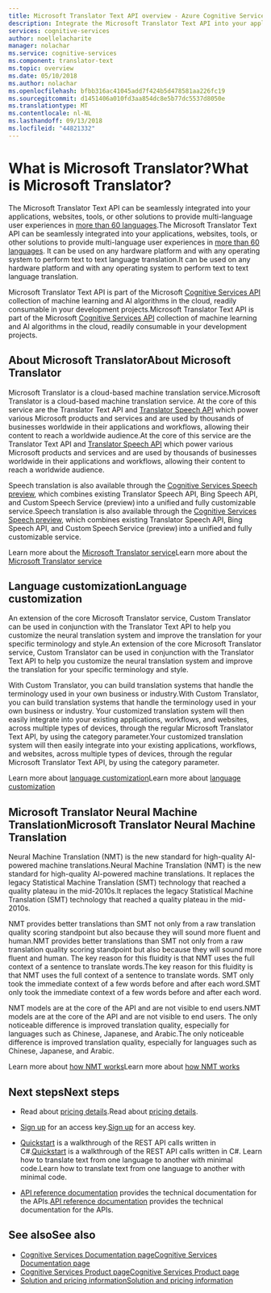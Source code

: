 ```yaml
---
title: Microsoft Translator Text API overview - Azure Cognitive Services  | Microsoft Docs
description: Integrate the Microsoft Translator Text API into your applications, websites, tools, and other solutions to provide multi-language user experiences.
services: cognitive-services
author: noellelacharite
manager: nolachar
ms.service: cognitive-services
ms.component: translator-text
ms.topic: overview
ms.date: 05/10/2018
ms.author: nolachar
ms.openlocfilehash: bfbb316ac41045add7f424b5d478581aa226fc19
ms.sourcegitcommit: d1451406a010fd3aa854dc8e5b77dc5537d8050e
ms.translationtype: MT
ms.contentlocale: nl-NL
ms.lasthandoff: 09/13/2018
ms.locfileid: "44821332"
---
```

# <a name="what-is-microsoft-translator"></a><span data-ttu-id="8c7f6-103">What is Microsoft Translator?</span><span class="sxs-lookup"><span data-stu-id="8c7f6-103">What is Microsoft Translator?</span></span>

<span data-ttu-id="8c7f6-104">The Microsoft Translator Text API can be seamlessly integrated into your applications, websites, tools, or other solutions to provide multi-language user experiences in [more than 60 languages](languages.md).</span><span class="sxs-lookup"><span data-stu-id="8c7f6-104">The Microsoft Translator Text API can be seamlessly integrated into your applications, websites, tools, or other solutions to provide multi-language user experiences in [more than 60 languages](languages.md).</span></span> <span data-ttu-id="8c7f6-105">It can be used on any hardware platform and with any operating system to perform text to text language translation.</span><span class="sxs-lookup"><span data-stu-id="8c7f6-105">It can be used on any hardware platform and with any operating system to perform text to text language translation.</span></span>

<span data-ttu-id="8c7f6-106">Microsoft Translator Text API is part of the Microsoft [Cognitive Services API](https://docs.microsoft.com/azure/#pivot=products&panel=ai) collection of machine learning and AI algorithms in the cloud, readily consumable in your development projects.</span><span class="sxs-lookup"><span data-stu-id="8c7f6-106">Microsoft Translator Text API is part of the Microsoft [Cognitive Services API](https://docs.microsoft.com/azure/#pivot=products&panel=ai) collection of machine learning and AI algorithms in the cloud, readily consumable in your development projects.</span></span>

## <a name="about-microsoft-translator"></a><span data-ttu-id="8c7f6-107">About Microsoft Translator</span><span class="sxs-lookup"><span data-stu-id="8c7f6-107">About Microsoft Translator</span></span>

<span data-ttu-id="8c7f6-108">Microsoft Translator is a cloud-based machine translation service.</span><span class="sxs-lookup"><span data-stu-id="8c7f6-108">Microsoft Translator is a cloud-based machine translation service.</span></span> <span data-ttu-id="8c7f6-109">At the core of this service are the Translator Text API and [Translator Speech API](https://docs.microsoft.com/azure/cognitive-services/speech-service/speech-translation) which power various Microsoft products and services and are used by thousands of businesses worldwide in their applications and workflows, allowing their content to reach a worldwide audience.</span><span class="sxs-lookup"><span data-stu-id="8c7f6-109">At the core of this service are the Translator Text API and [Translator Speech API](https://docs.microsoft.com/azure/cognitive-services/speech-service/speech-translation) which power various Microsoft products and services and are used by thousands of businesses worldwide in their applications and workflows, allowing their content to reach a worldwide audience.</span></span>

<span data-ttu-id="8c7f6-110">Speech translation is also available through the [Cognitive Services Speech preview](https://docs.microsoft.com/en-us/azure/cognitive-services/speech-service/), which combines existing Translator Speech API, Bing Speech API, and Custom Speech Service (preview) into a unified and fully customizable service.</span><span class="sxs-lookup"><span data-stu-id="8c7f6-110">Speech translation is also available through the [Cognitive Services Speech preview](https://docs.microsoft.com/en-us/azure/cognitive-services/speech-service/), which combines existing Translator Speech API, Bing Speech API, and Custom Speech Service (preview) into a unified and fully customizable service.</span></span>  

<span data-ttu-id="8c7f6-111">Learn more about the [Microsoft Translator service](https://www.microsoft.com/en-us/translator/home.aspx)</span><span class="sxs-lookup"><span data-stu-id="8c7f6-111">Learn more about the [Microsoft Translator service](https://www.microsoft.com/en-us/translator/home.aspx)</span></span>

## <a name="language-customization"></a><span data-ttu-id="8c7f6-112">Language customization</span><span class="sxs-lookup"><span data-stu-id="8c7f6-112">Language customization</span></span>

<span data-ttu-id="8c7f6-113">An extension of the core Microsoft Translator service, Custom Translator can be used in conjunction with the Translator Text API to help you customize the neural translation system and improve the translation for your specific terminology and style.</span><span class="sxs-lookup"><span data-stu-id="8c7f6-113">An extension of the core Microsoft Translator service, Custom Translator can be used in conjunction with the Translator Text API to help you customize the neural translation system and improve the translation for your specific terminology and style.</span></span>

<span data-ttu-id="8c7f6-114">With Custom Translator, you can build translation systems that handle the terminology used in your own business or industry.</span><span class="sxs-lookup"><span data-stu-id="8c7f6-114">With Custom Translator, you can build translation systems that handle the terminology used in your own business or industry.</span></span> <span data-ttu-id="8c7f6-115">Your customized translation system will then easily integrate into your existing applications, workflows, and websites, across multiple types of devices, through the regular Microsoft Translator Text API, by using the category parameter.</span><span class="sxs-lookup"><span data-stu-id="8c7f6-115">Your customized translation system will then easily integrate into your existing applications, workflows, and websites, across multiple types of devices, through the regular Microsoft Translator Text API, by using the category parameter.</span></span> 

<span data-ttu-id="8c7f6-116">Learn more about [language customization](customization.md)</span><span class="sxs-lookup"><span data-stu-id="8c7f6-116">Learn more about [language customization](customization.md)</span></span>

## <a name="microsoft-translator-neural-machine-translation"></a><span data-ttu-id="8c7f6-117">Microsoft Translator Neural Machine Translation</span><span class="sxs-lookup"><span data-stu-id="8c7f6-117">Microsoft Translator Neural Machine Translation</span></span>

<span data-ttu-id="8c7f6-118">Neural Machine Translation (NMT) is the new standard for high-quality AI-powered machine translations.</span><span class="sxs-lookup"><span data-stu-id="8c7f6-118">Neural Machine Translation (NMT) is the new standard for high-quality AI-powered machine translations.</span></span> <span data-ttu-id="8c7f6-119">It replaces the legacy Statistical Machine Translation (SMT) technology that reached a quality plateau in the mid-2010s.</span><span class="sxs-lookup"><span data-stu-id="8c7f6-119">It replaces the legacy Statistical Machine Translation (SMT) technology that reached a quality plateau in the mid-2010s.</span></span>

<span data-ttu-id="8c7f6-120">NMT provides better translations than SMT not only from a raw translation quality scoring standpoint but also because they will sound more fluent and human.</span><span class="sxs-lookup"><span data-stu-id="8c7f6-120">NMT provides better translations than SMT not only from a raw translation quality scoring standpoint but also because they will sound more fluent and human.</span></span> <span data-ttu-id="8c7f6-121">The key reason for this fluidity is that NMT uses the full context of a sentence to translate words.</span><span class="sxs-lookup"><span data-stu-id="8c7f6-121">The key reason for this fluidity is that NMT uses the full context of a sentence to translate words.</span></span> <span data-ttu-id="8c7f6-122">SMT only took the immediate context of a few words before and after each word.</span><span class="sxs-lookup"><span data-stu-id="8c7f6-122">SMT only took the immediate context of a few words before and after each word.</span></span>

<span data-ttu-id="8c7f6-123">NMT models are at the core of the API and are not visible to end users.</span><span class="sxs-lookup"><span data-stu-id="8c7f6-123">NMT models are at the core of the API and are not visible to end users.</span></span> <span data-ttu-id="8c7f6-124">The only noticeable difference is improved translation quality, especially for languages such as Chinese, Japanese, and Arabic.</span><span class="sxs-lookup"><span data-stu-id="8c7f6-124">The only noticeable difference is improved translation quality, especially for languages such as Chinese, Japanese, and Arabic.</span></span> 

<span data-ttu-id="8c7f6-125">Learn more about [how NMT works](https://www.microsoft.com/en-us/translator/mt.aspx#nnt)</span><span class="sxs-lookup"><span data-stu-id="8c7f6-125">Learn more about [how NMT works](https://www.microsoft.com/en-us/translator/mt.aspx#nnt)</span></span>

## <a name="next-steps"></a><span data-ttu-id="8c7f6-126">Next steps</span><span class="sxs-lookup"><span data-stu-id="8c7f6-126">Next steps</span></span>

- <span data-ttu-id="8c7f6-127">Read about [pricing details](https://azure.microsoft.com/pricing/details/cognitive-services/translator-text-api/).</span><span class="sxs-lookup"><span data-stu-id="8c7f6-127">Read about [pricing details](https://azure.microsoft.com/pricing/details/cognitive-services/translator-text-api/).</span></span>

- <span data-ttu-id="8c7f6-128">[Sign up](translator-text-how-to-signup.md) for an access key.</span><span class="sxs-lookup"><span data-stu-id="8c7f6-128">[Sign up](translator-text-how-to-signup.md) for an access key.</span></span>

- <span data-ttu-id="8c7f6-129">[Quickstart](quickstarts/csharp.md) is a walkthrough of the REST API calls written in C#.</span><span class="sxs-lookup"><span data-stu-id="8c7f6-129">[Quickstart](quickstarts/csharp.md) is a walkthrough of the REST API calls written in C#.</span></span> <span data-ttu-id="8c7f6-130">Learn how to translate text from one language to another with minimal code.</span><span class="sxs-lookup"><span data-stu-id="8c7f6-130">Learn how to translate text from one language to another with minimal code.</span></span>

- <span data-ttu-id="8c7f6-131">[API reference documentation](https://docs.microsoft.com/azure/cognitive-services/Translator/reference/v3-0-reference) provides the technical documentation for the APIs.</span><span class="sxs-lookup"><span data-stu-id="8c7f6-131">[API reference documentation](https://docs.microsoft.com/azure/cognitive-services/Translator/reference/v3-0-reference) provides the technical documentation for the APIs.</span></span>

## <a name="see-also"></a><span data-ttu-id="8c7f6-132">See also</span><span class="sxs-lookup"><span data-stu-id="8c7f6-132">See also</span></span>

- [<span data-ttu-id="8c7f6-133">Cognitive Services Documentation page</span><span class="sxs-lookup"><span data-stu-id="8c7f6-133">Cognitive Services Documentation page</span></span>](https://docs.microsoft.com/azure/#pivot=products&panel=ai)
- [<span data-ttu-id="8c7f6-134">Cognitive Services Product page</span><span class="sxs-lookup"><span data-stu-id="8c7f6-134">Cognitive Services Product page</span></span>](https://azure.microsoft.com/services/cognitive-services/)
- [<span data-ttu-id="8c7f6-135">Solution and pricing information</span><span class="sxs-lookup"><span data-stu-id="8c7f6-135">Solution and pricing information</span></span>](https://www.microsoft.com/en-us/translator/default.aspx)
